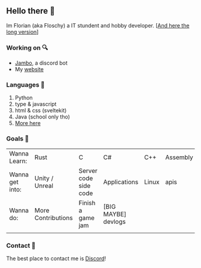 ## Hello there 👀


Im Florian (aka Floschy) a IT stundent and hobby developer.  [[And here the long version](https://floschy.me/about)]


### Working on 🔍
- [Jambo](https://github.com/Cowoding-Jams/Jambo), a discord bot
- My [website](https://floschy.me/)


### Languages 🧠
1. Python
2. type & javascript
3. html & css (sveltekit)
4. Java (school only tho)
5. [More here](https://floschy.me/skills)


### Goals 🏁
|                 |                    |                       |                     |       |          |     |
|:----------------|:-------------------|:----------------------|:--------------------|:------|:---------|:----|
| Wanna Learn:    | Rust               | C                     | C#                  | C++   | Assembly | SQL |
| Wanna get into: | Unity / Unreal     | Server code side code | Applications        | Linux | apis     |     |
| Wanna do:       | More Contributions | Finish a game jam     | [BIG MAYBE] devlogs |       |          |     |
|                 |                    |                       |                     |       |          |     |


### Contact 💬
The best place to contact me is [Discord](https://discord.com/users/578620425060483072)!
